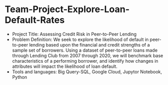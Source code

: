 # Team-Project-Explore-Loan-Default-Rates
* Project Title: Assessing Credit Risk in Peer-to-Peer Lending
* Problem Definition: We seek to explore the likelihood of default in peer-to-peer lending based upon the financial and credit strengths of a sample set of borrowers. Using a dataset of peer-to-peer loans made through Lending Club from 2007 through 2020, we will benchmark base characteristics of a performing borrower, and identify how changes in attributes will impact the likelihood of loan default.
* Tools and languages: Big Query-SQL, Google Cloud, Jupytor Notebook, Python

